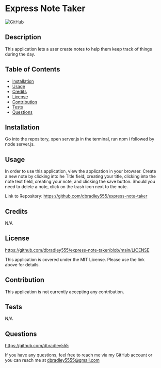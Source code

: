 # Express Note Taker

![GitHub](https://img.shields.io/github/license/dbradley555/express-note-taker?style=for-the-badge)

## Description

This application lets a user create notes to help them keep track of things during the day.

## Table of Contents

- [Installation](#installation)
- [Usage](#usage)
- [Credits](#credits)
- [License](#license)
- [Contribution](#contribution)
- [Tests](#tests)
- [Questions](#questions)

## Installation

Go into the repository, open server.js in the terminal, run npm i followed by node server.js.

## Usage

In order to use this application, view the application in your browser. Create a new note by clicking into he Title field, creating your title, clicking into the note text field, creating your note, and clicking the save button. Should you need to delete a note, click on the trash icon next to the note.

Link to Repository: https://github.com/dbradley555/express-note-taker

## Credits

N/A

## License

https://github.com/dbradley555/express-note-taker/blob/main/LICENSE

This application is covered under the MIT License. Please use the link above for details.

## Contribution

This application is not currently accepting any contribution.

## Tests

N/A

## Questions

https://github.com/dbradley555

If you have any questions, feel free to reach me via my GitHub account or you can reach me at
dbradley5555@gmail.com
